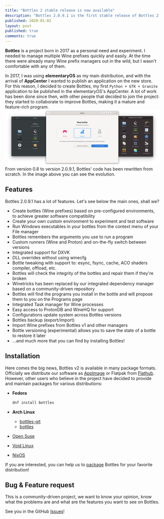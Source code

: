 ```yaml
---
title: "Bottles 2 stable release is now available"
description: "Bottles 2.0.9.1 is the first stable release of Bottles 2."
published: 2020-01-02
layout: post
published: true
comments: true
---
```


**Bottles** is a project born in 2017 as a personal need and experiment. I 
needed to manage multiple Wine prefixes quickly and easily. At the time there were already many Wine prefix managers out in the wild, but I wasn't comfortable with any of them.

In 2017, I was using **elementaryOS** as my main distribution, and with the 
arrival of **AppCenter** I wanted to publish an application on the new store. For this reason, I decided to create Bottles, my first `Python + GTK + Granite` application to be published in the elementaryOS's AppCenter. A lot of work has been done since then, with other people that decided to join the project: they started to collaborate to improve Bottles, making it a mature and feature-rich program.
![Bottles from release 0.8 to 2.0.9.1](/uploads/bottles-history.png)
From version 0.8 to version 2.0.9.1, Bottles' code has been rewritten from scratch. In the image above you can see the evolution.

## Features

Bottles 2.0.9.1 has a lot of features. Let's see below the main ones, shall we?

- Create bottles (Wine prefixes) based on pre-configured environments, to 
  achieve greater software compatibility
- Create your own custom environment to experiment and test software
- Run Windows executables in your bottles from the context menu of 
  your File manager
- Bottles remembers the arguments you use to run a program
- Custom runners (Wine and Proton) and on-the-fly switch between versions
- Integrated support for DXVK
- DLL overrides without using winecfg
- Bottle tweaking with support to: esync, fsync, cache, ACO shaders compiler, 
  offload, etc.
- Bottles will check the integrity of the bottles and repair them if they're broken
- Winetricks has been replaced by our integrated dependency manager based on a community-driven repository
- Bottles will find the programs you install in the bottle and will propose them 
  to you on the Programs page
- Integrated Task manager for Wine processes
- Easy access to ProtonDB and WineHQ for support
- Configurations update system across Bottles versions
- Bottles backup (export/import)
- Import Wine prefixes from Bottles v1 and other managers
- Bottle versioning (experimental) allows you to save the state of a bottle to 
  restore it later
- ...and much more that you can find by installing Bottles!
  
## Installation
  
Here comes the big news, Bottles v2 is available in many package formats.
Officially we distribute our software as [AppImage](https://github.com/bottlesdevs/Bottles#appimage-eyes) or Flatpak from [Flathub](https://flathub.org/apps/details/com.usebottles.bottles). However, other users who believe in the project have decided to provide and maintain packages for various distributions:
- **Fedora**
  
  ```bash
  dnf install bottles
  ```
- **Arch Linux**
  - [bottles-git](https://aur.archlinux.org/packages/bottles-git)
  - [bottles](https://aur.archlinux.org/packages/bottles)
- [Open Suse](https://download.opensuse.org/repositories/home:/WhiXard/openSUSE_Tumbleweed/x86_64/)
- [Void Linux](https://github.com/void-linux/void-packages/pull/27066)
- [NixOS](https://github.com/bottlesdevs/Bottles/issues/72)

If you are interested, you can help us to [package](https://github.com/bottlesdevs/Bottles#unofficial-packages) Bottles for your favorite distribution!
  
## Bug & Feature request
  
This is a community-driven project, we want to know your opinion, know what the problems are and what are the features you want to see on Bottles. 
  
See you in the GitHub [Issues](https://github.com/bottlesdevs/Bottles/issues)!